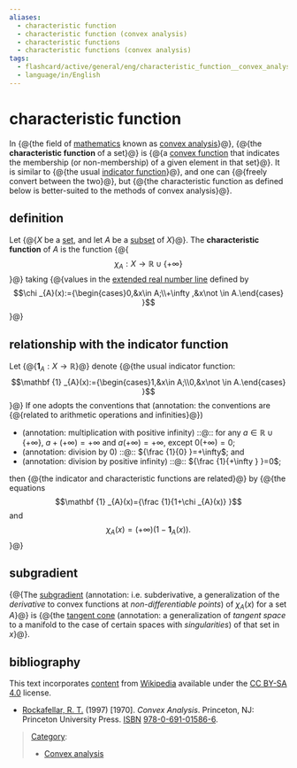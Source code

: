 ```yaml
---
aliases:
  - characteristic function
  - characteristic function (convex analysis)
  - characteristic functions
  - characteristic functions (convex analysis)
tags:
  - flashcard/active/general/eng/characteristic_function__convex_analysis_
  - language/in/English
---
```


# characteristic function

<!-- | ![](../../archives/Wikimedia%20Commons/Text%20document%20with%20red%20question%20mark.svg) | This article includes a [list of references](https://en.wikipedia.org/wiki/Wikipedia:Citing%20sources), [related reading](https://en.wikipedia.org/wiki/Wikipedia:Further%20reading), or [external links](https://en.wikipedia.org/wiki/Wikipedia:External%20links), __but its sources remain unclear because it lacks [inline citations](https://en.wikipedia.org/wiki/Wikipedia:Citing%20sources#Inline%20citations)__. Please help [improve](https://en.wikipedia.org/wiki/Wikipedia:WikiProject%20Reliability) this article by [introducing](https://en.wikipedia.org/wiki/Wikipedia:When%20to%20cite) more precise citations. _\(October 2011\)__ \([Learn how and when to remove this message](https://en.wikipedia.org/wiki/Help:Maintenance%20template%20removal)\)_ | -->

In {@{the field of [mathematics](mathematics.md) known as [convex analysis](convex%20analysis.md)}@}, {@{the __characteristic function__ of a set}@} is {@{a [convex function](convex%20function.md) that indicates the membership \(or non-membership\) of a given element in that set}@}. It is similar to {@{the usual [indicator function](indicator%20function.md)}@}, and one can {@{freely convert between the two}@}, but {@{the characteristic function as defined below is better-suited to the methods of convex analysis}@}. <!--SR:!2026-01-08,286,330!2025-08-30,177,310!2025-06-22,127,290!2025-11-22,249,330!2026-01-03,282,330!2025-09-02,171,310-->

## definition

Let {@{$X$ be a [set](set%20(mathematics).md), and let $A$ be a [subset](subset.md) of $X$}@}. The __characteristic function__ of $A$ is the function {@{$$\chi _{A}:X\to \mathbb {R} \cup \{+\infty \}$$}@} taking {@{values in the [extended real number line](extended%20real%20number%20line.md) defined by $$\chi _{A}(x):={\begin{cases}0,&x\in A;\\+\infty ,&x\not \in A.\end{cases} }$$}@} <!--SR:!2025-12-08,262,330!2025-12-18,270,330!2025-11-20,248,330-->

## relationship with the indicator function

Let {@{$\mathbf {1} _{A}:X\to \mathbb {R}$}@} denote {@{the usual indicator function: $$\mathbf {1} _{A}(x):={\begin{cases}1,&x\in A;\\0,&x\not \in A.\end{cases} }$$}@} If one adopts the conventions that (annotation: the conventions are {@{related to arithmetic operations and infinities}@}) <!--SR:!2026-01-04,283,330!2025-12-12,265,330!2025-11-28,255,330-->

- (annotation: multiplication with positive infinity) ::@:: for any $a\in \mathbb {R} \cup \{+\infty \}$, $a+(+\infty )=+\infty$ and $a(+\infty )=+\infty$, except $0(+\infty )=0$; <!--SR:!2025-12-11,264,330!2025-03-29,67,310-->
- (annotation: division by 0) ::@:: ${\frac {1}{0} }=+\infty$; and <!--SR:!2025-11-13,241,330!2025-12-07,261,330-->
- (annotation: division by positive infinity) ::@:: ${\frac {1}{+\infty } }=0$; <!--SR:!2025-09-06,174,310!2025-12-25,276,330-->

then {@{the indicator and characteristic functions are related}@} by {@{the equations $$\mathbf {1} _{A}(x)={\frac {1}{1+\chi _{A}(x)} }$$ and $$\chi _{A}(x)=(+\infty )\left(1-\mathbf {1} _{A}(x)\right).$$}@} <!--SR:!2025-03-29,67,310!2025-10-13,200,310-->

## subgradient

{@{The [subgradient](subderivative.md) (annotation: i.e. subderivative, a generalization of the _derivative_ to convex functions at _non-differentiable points_) of $\chi _{A}(x)$ for a set $A$}@} is {@{the [tangent cone](tangent%20cone.md) (annotation: a generalization of _tangent space_ to a manifold to the case of certain spaces with _singularities_) of that set in $x$}@}. <!--SR:!2025-04-10,63,250!2025-04-05,59,250-->

## bibliography

This text incorporates [content](https://en.wikipedia.org/wiki/characteristic_function_(convex_analysis)) from [Wikipedia](Wikipedia.md) available under the [CC BY-SA 4.0](https://creativecommons.org/licenses/by-sa/4.0/) license.

- <a id="CITEREFRockafellar1997"></a> [Rockafellar, R. T.](R.%20Tyrrell%20Rockafellar.md) \(1997\) \[1970\]. _Convex Analysis_. Princeton, NJ: Princeton University Press. [ISBN](ISBN.md) [978-0-691-01586-6](https://en.wikipedia.org/wiki/Special:BookSources/978-0-691-01586-6).

> [Category](https://en.wikipedia.org/wiki/Help:Category):
>
> - [Convex analysis](https://en.wikipedia.org/wiki/Category:Convex%20analysis)
